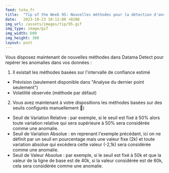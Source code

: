 ```yaml
---
feed: totw_fr
title:  "Tip of the Week 95: Nouvelles méthodes pour la détection d'anomalies"
date:   2023-10-23 10:12:00 +0200
img_url: /assets/images/tip/95.gif
img_type: image/gif
img_width: 600
img_height: 300
layout: post
---
```



Vous disposez maintenant de nouvelles méthodes dans Datama Detect pour repérer les anomalies dans vos données :
1. Il existait les méthodes basées sur l'intervalle de confiance estimé
  * Prévision (seulement disponible dans "Analyse du dernier point seulement")
  * Volatilité observée (méthode par défaut)
2. Vous avez maintenant à votre dispositions les méthodes basées sur des seuils configurés manuellement 🥳)
  * Seuil de Variation Relative : par exemple, si le seuil est fixé à 50% alors toute variation relative qui sera supérieure à 50% sera considérée comme une anomalie.
  * Seuil de Variation Absolue : en reprenant l'exemple précédant, ici on ne définit par un seuil en pourcentage mais une valeur fixe (2k) et toute variation absolue qui excédera cette valeur (-2,1k) sera considérée comme une anomalie.
  * Seuil de Valeur Absolue : par exemple, si le seuil est fixé à 50k et que la valeur de la ligne de base est de 40k, si la valeur considérée est de 60k, cela sera considérée comme une anomalie.
